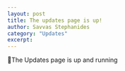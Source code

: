 ```yaml
---
layout: post
title: The updates page is up!
author: Savvas Stephanides
category: "Updates"
excerpt: 
---
```


🚀The Updates page is up and running
